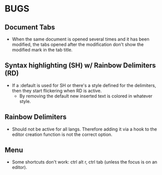 # BUGS

## Document Tabs
- When the same document is opened several times and it has been modified, the tabs opened after the modification don't show the modified mark in the tab title.

## Syntax highlighting (SH) w/ Rainbow Delimiters (RD)
- If a :default is used for SH or there's a style defined for the delimiters, then they start flickering when RD is active.
  - By removing the default new inserted text is colored in whatever style.

## Rainbow Delimiters
- Should not be active for all langs. Therefore adding it via a hook to the editor creation function is not the correct option.

## Menu
- Some shortcuts don't work: ctrl alt r, ctrl tab (unless the focus is on an editor).